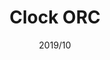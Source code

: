 ---
layout: ../../layouts/ProjectLayout.astro
title: Clock ORC
date: 2019/10
sumary: Image recognition tool by machine learning to recognize the time on a clock.
tags: 
  - machine learning
  - python
  - orc
value: 3
thumbnails: ~
---